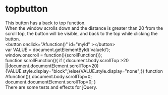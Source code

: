 # topbutton
This button has a back to top function.<br>
When the window scrolls down and the distance is greater than 20 from the scroll top, the button will be visible, and back to the top while clicking the button.<br>
&lt;button onclick="Afunction()" id="myId" &gt;&lt;/button&gt;<br>
var VALUE = document.getElementById('valueId');<br>
window.onscroll = function(){scrollFunction()};<br>
function scrollFunction(){ if ( document.body.scrollTop >20 ||document.documentElement.scrollTop>20){VALUE.style.display="block";}else{VALUE.style.display="none";}}
function Afunction(){
document.body.scrollTop=0;
document.documentElement.scrollTop=0;
}<br>
There are some tests and effects for jQuery.
    
